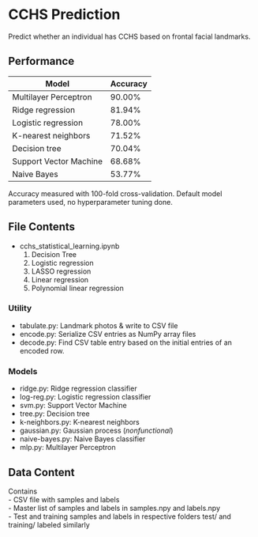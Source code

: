 # CCHS Prediction
Predict whether an individual has CCHS based on frontal facial landmarks.

## Performance
| Model | Accuracy |
| --- | --- |
| Multilayer Perceptron | 90.00% |
| Ridge regression | 81.94% |
| Logistic regression | 78.00% |
| K-nearest neighbors | 71.52% |
| Decision tree | 70.04% |
| Support Vector Machine | 68.68% |
| Naive Bayes | 53.77% |

Accuracy measured with 100-fold cross-validation.
Default model parameters used, no hyperparameter tuning done.

## File Contents
* cchs\_statistical\_learning.ipynb
	1. Decision Tree
	2. Logistic regression
	3. LASSO regression
	4. Linear regression
	5. Polynomial linear regression
### Utility
* tabulate.py: Landmark photos & write to CSV file
* encode.py: Serialize CSV entries as NumPy array files
* decode.py: Find CSV table entry based on the initial entries of an encoded row.
### Models
* ridge.py: Ridge regression classifier
* log-reg.py: Logistic regression classifier
* svm.py: Support Vector Machine
* tree.py: Decision tree
* k-neighbors.py: K-nearest neighbors
* gaussian.py: Gaussian process (_nonfunctional_)
* naive-bayes.py: Naive Bayes classifier
* mlp.py: Multilayer Perceptron

## Data Content
Contains\
    - CSV file with samples and labels\
    - Master list of samples and labels in samples.npy and labels.npy\
    - Test and training samples and labels in respective folders test/ and training/ labeled similarly
